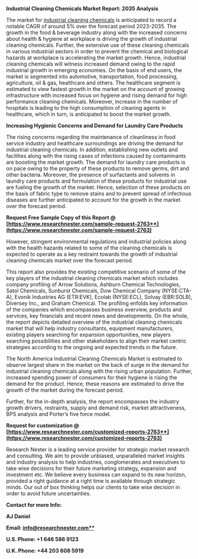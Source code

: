 ﻿**Industrial Cleaning Chemicals Market Report: 2035 Analysis**

The market for [industrial cleaning chemicals](https://www.researchnester.com/reports/industrial-cleaning-chemicals-market/2763) is anticipated to record a notable CAGR of around 5% over the forecast period 2023-2035. The growth in the food & beverage industry along with the increased concerns about health & hygiene at workplace is driving the growth of industrial cleaning chemicals. Further, the extensive use of these cleaning chemicals in various industrial sectors in order to prevent the chemical and biological hazards at workplace is accelerating the market growth. Hence, industrial cleaning chemicals will witness increased demand owing to the rapid industrial growth in emerging economies. On the basis of end users, the market is segmented into automotive, transportation, food processing, agriculture, oil & gas, healthcare and others. The healthcare segment is estimated to view fastest growth in the market on the account of growing infrastructure with increased focus on hygiene and rising demand for high performance cleaning chemicals. Moreover, increase in the number of hospitals is leading to the high consumption of cleaning agents in healthcare, which in turn, is anticipated to boost the market growth.

**Increasing Hygienic Concerns and Demand for Laundry Care Products**

The rising concerns regarding the maintenance of cleanliness in food service industry and healthcare surroundings are driving the demand for industrial cleaning chemicals. In addition, establishing new outlets and facilities along with the rising cases of infections caused by contaminants are boosting the market growth. The demand for laundry care products is on pace owing to the property of these products to remove germs, dirt and other bacteria. Moreover, the presence of surfactants and solvents in laundry care products and formulation of these products for industrial use are fueling the growth of the market. Hence, selection of these products on the basis of fabric type to remove stains and to prevent spread of infectious diseases are further anticipated to account for the growth in the market over the forecast period.

**Request Free Sample Copy of this Report @ [https://www.researchnester.com/sample-request-2763**](https://www.researchnester.com/sample-request-2763)**

However, stringent environmental regulations and industrial policies along with the health hazards related to some of the cleaning chemicals is expected to operate as a key restraint towards the growth of industrial cleaning chemicals market over the forecast period.

This report also provides the existing competitive scenario of some of the key players of the industrial cleaning chemicals market which includes company profiling of Arrow Solutions, Ashburn Chemical Technologies, Satol Chemicals, Sunburst Chemicals, Dow Chemical Company (NYSE:CTA-A), Evonik Industries AG (ETR:EVK), Ecolab (NYSE:ECL), Solvay (EBR:SOLB), Diversey Inc., and Graham Chemical. The profiling enfolds key information of the companies which encompasses business overview, products and services, key financials and recent news and developments. On the whole, the report depicts detailed overview of the industrial cleaning chemicals market that will help industry consultants, equipment manufacturers, existing players searching for expansion opportunities, new players searching possibilities and other stakeholders to align their market centric strategies according to the ongoing and expected trends in the future.  

The North America Industrial Cleaning Chemicals Market is estimated to observe largest share in the market on the back of surge in the demand for industrial cleaning chemicals along with the rising urban population. Further, increased spending power of consumers for their hygiene is rising the demand for the product. Hence, these reasons are estimated to drive the growth of the market during the forecast period. 

Further, for the in-depth analysis, the report encompasses the industry growth drivers, restraints, supply and demand risk, market attractiveness, BPS analysis and Porter’s five force model. 

**Request for customization @ [https://www.researchnester.com/customized-reports-2763**](https://www.researchnester.com/customized-reports-2763)**

Research Nester is a leading service provider for strategic market research and consulting. We aim to provide unbiased, unparalleled market insights and industry analysis to help industries, conglomerates and executives to take wise decisions for their future marketing strategy, expansion and investment etc. We believe every business can expand to its new horizon, provided a right guidance at a right time is available through strategic minds. Our out of box thinking helps our clients to take wise decision in order to avoid future uncertainties.   

**Contact for more Info:**

**AJ Daniel**

**Email: [info@researchnester.com**](mailto:info@researchnester.com)**

**U.S. Phone: +1 646 586 9123** 

**U.K. Phone: +44 203 608 5919**

